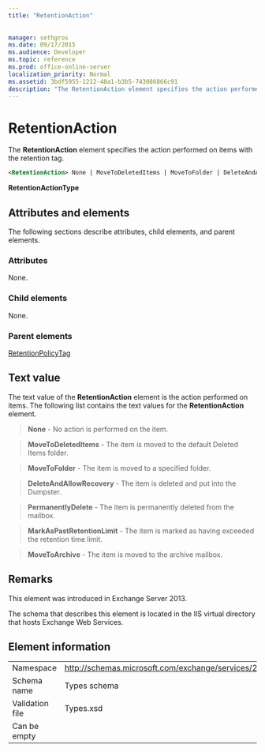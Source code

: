 ```yaml
---
title: "RetentionAction"
 
 
manager: sethgros
ms.date: 09/17/2015
ms.audience: Developer
ms.topic: reference
ms.prod: office-online-server
localization_priority: Normal
ms.assetid: 3bdf5955-1212-48a1-b3b5-743086866c91
description: "The RetentionAction element specifies the action performed on items with the retention tag."
---
```


# RetentionAction

The **RetentionAction** element specifies the action performed on items with the retention tag. 
  
```XML
<RetentionAction> None | MoveToDeletedItems | MoveToFolder | DeleteAndAllowRecovery | PermanentlyDelete | MarkAsPastRetentionLimit | MoveToArchive <RetentionAction>
```

 **RetentionActionType**
## Attributes and elements

The following sections describe attributes, child elements, and parent elements.
  
### Attributes

None.
  
### Child elements

None.
  
### Parent elements

[RetentionPolicyTag](retentionpolicytag.md)
  
## Text value

The text value of the **RetentionAction** element is the action performed on items. The following list contains the text values for the **RetentionAction** element. 
  
> **None** - No action is performed on the item. 
    
> **MoveToDeletedItems** - The item is moved to the default Deleted Items folder. 
    
> **MoveToFolder** - The item is moved to a specified folder. 
    
> **DeleteAndAllowRecovery** - The item is deleted and put into the Dumpster. 
    
> **PermanentlyDelete** - The item is permanently deleted from the mailbox. 
    
> **MarkAsPastRetentionLimit** - The item is marked as having exceeded the retention time limit. 
    
> **MoveToArchive** - The item is moved to the archive mailbox. 
    
## Remarks

This element was introduced in Exchange Server 2013.
  
The schema that describes this element is located in the IIS virtual directory that hosts Exchange Web Services.
  
## Element information

|||
|:-----|:-----|
|Namespace  <br/> |http://schemas.microsoft.com/exchange/services/2006/types  <br/> |
|Schema name  <br/> |Types schema  <br/> |
|Validation file  <br/> |Types.xsd  <br/> |
|Can be empty  <br/> ||
   

